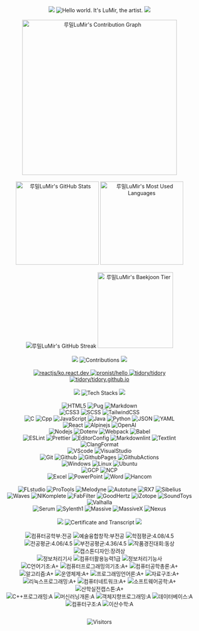 <!-- Title -->
<div align="center">
  <img src="https://capsule-render.vercel.app/api?type=waving&height=100&color=0:F2E5D5,100:D6BBF2&section=header&reversal=false" />
  <img src="https://readme-typing-svg.demolab.com?font=Pacifico&size=50&pause=1000&color=D6BBF2&center=true&vCenter=true&random=false&width=800&height=70&lines=Hello+world.+It's+LuMir%2C+the+artist." alt="Hello world. It's LuMir, the artist." />
  <img src="https://capsule-render.vercel.app/api?type=waving&height=100&color=0:F2E5D5,100:D6BBF2&section=footer&reversal=false" />
</div><br />

<!-- Stats -->
<div>
  <!-- Contribution Graph -->
  <div align="center">
    <img src="https://github-readme-activity-graph.vercel.app/graph?username=lumirlumir&theme=react-dark&bg_color=161B22&point=FFFFFF&hide_border=true&line=D6BBF2&color=D6BBF2&radius=10&height=600" height=410vw alt="루밀LuMir's Contribution Graph"/>
  </div><br />
  
  <!-- Stats 1st line -->
  <div align="center">
    <img src="https://github-readme-stats.vercel.app/api?username=lumirlumir&count_private=true&include_all_commits=false&disable_animations=false&show_icons=true&theme=transparent&hide_border=true&icon_color=D6BBF2&text_color=FFFFFF&title_color=D6BBF2&bg_color=161B22&border_radius=10" height=220 alt="루밀LuMir's GitHub Stats"/>
    <img src="https://github-readme-stats.vercel.app/api/top-langs/?username=lumirlumir&langs_count=10&layout=compact&disable_animations=false&theme=transparent&hide_border=true&card_width=150&icon_color=D6BBF2&text_color=FFFFFF&title_color=D6BBF2&bg_color=161B22&border_radius=10" height=220 alt="루밀LuMir's Most Used Languages"/>
  </div><br />

  <!-- Stats 2nd line -->
  <div align="center">
    <img src="https://streak-stats.demolab.com?user=lumirlumir&hide_border=true&border_radius=10&card_width=405&card_height=200&background=161B22&ring=D6BBF256&fire=D6BBF2&currStreakLabel=FFFFFF&currStreakNum=D6BBF2&sideNums=D6BBF2&sideLabels=FFFFFF&dates=FFFFFF56&stroke=FFFFFF56" alt="루밀LuMir's GitHub Streak" />
    <img src="http://mazassumnida.wtf/api/v2/generate_badge?boj=rpfos" height=200 alt="루밀LuMir's Baekjoon Tier"/>
  </div><br />
</div>

<!-- Title -->
<div align="center">
  <img src="https://capsule-render.vercel.app/api?type=waving&height=50&color=0:F2E5D5,100:D6BBF2&section=header&reversal=false" />
  <img src="https://readme-typing-svg.demolab.com?font=Pacifico&size=30&pause=1000&color=D6BBF2&center=true&vCenter=true&random=false&width=500&height=45&repeat=false&lines=Contributions" alt="Contributions" />
  <img src="https://capsule-render.vercel.app/api?type=waving&height=50&color=0:F2E5D5,100:D6BBF2&section=footer&reversal=false" />
</div><br />

<!-- Contributions -->
<div align="center">
  <a href="https://github.com/reactjs/ko.react.dev">
    <img src="https://github-readme-stats.vercel.app/api/pin/?username=reactjs&repo=ko.react.dev&icon_color=D6BBF2&text_color=FFFFFF&title_color=D6BBF2&bg_color=161B22&border_radius=10" alt="reactjs/ko.react.dev" title="Collaborator"/>  
  </a>
  <a href="https://github.com/pronist/hello">
    <img src="https://github-readme-stats.vercel.app/api/pin/?username=pronist&repo=hello&icon_color=D6BBF2&text_color=FFFFFF&title_color=D6BBF2&bg_color=161B22&border_radius=10&hide_border=true" alt="pronist/hello" title="Contributor"/>
  </a>
  <a href="https://github.com/tidory/tidory">
  <img src="https://github-readme-stats.vercel.app/api/pin/?username=tidory&repo=tidory&icon_color=D6BBF2&text_color=FFFFFF&title_color=D6BBF2&bg_color=161B22&border_radius=10&hide_border=true" alt="tidory/tidory" title="Contributor"/>  
  </a>
  <a href="https://github.com/tidory/tidory.github.io">
    <img src="https://github-readme-stats.vercel.app/api/pin/?username=tidory&repo=tidory.github.io&icon_color=D6BBF2&text_color=FFFFFF&title_color=D6BBF2&bg_color=161B22&border_radius=10&hide_border=true" alt="tidory/tidory.github.io" title="Contributor"/>  
  </a>
</div><br/>

<!-- Title -->
<div align="center">
  <img src="https://capsule-render.vercel.app/api?type=waving&height=50&color=0:F2E5D5,100:D6BBF2&section=header&reversal=false" />
  <img src="https://readme-typing-svg.demolab.com?font=Pacifico&size=30&pause=1000&color=D6BBF2&center=true&vCenter=true&random=false&width=500&height=45&repeat=false&lines=Tech+Stacks" alt="Tech Stacks" />
  <img src="https://capsule-render.vercel.app/api?type=waving&height=50&color=0:F2E5D5,100:D6BBF2&section=footer&reversal=false" />
</div><br />

<!-- CS Stacks -->
<div align="center">
  <!-- Markup -->
  <div>
    <img src="https://img.shields.io/badge/HTML5-E34F26?style=flat&logo=html5&logoColor=white" alt="HTML5" />
    <img src="https://img.shields.io/badge/Pug-A86454?style=flat&logo=pug&logoColor=white" alt="Pug" />
    <img src="https://img.shields.io/badge/Markdown-000000?style=flat&logo=markdown&logoColor=white" alt="Markdown" />  
  </div>
  <!-- Style -->
  <div>
    <img src="https://img.shields.io/badge/CSS3-1572B6?style=flat&logo=css3&logoColor=white" alt="CSS3" />
    <img src="https://img.shields.io/badge/SCSS-CC6699?style=flat&logo=sass&logoColor=white" alt="SCSS" />
    <img src="https://img.shields.io/badge/TailwindCSS-06B6D4?style=flat&logo=tailwindcss&logoColor=white" alt="TailwindCSS" />  
  </div>
  <!-- Language -->
  <div>
    <img src="https://img.shields.io/badge/C-A8B9CC?style=flat&logo=c&logoColor=black" alt="C" />
    <img src="https://img.shields.io/badge/Cpp-00599C?style=flat&logo=cplusplus&logoColor=white" alt="Cpp" />
    <img src="https://img.shields.io/badge/JavaScript-F7DF1E?style=flat&logo=javascript&logoColor=black" alt="JavaScript" />  
    <img src="https://img.shields.io/badge/Java-007396?style=flat&logo=coffeescript&logoColor=white" alt="Java" />
    <img src="https://img.shields.io/badge/Python-3776AB?style=flat&logo=python&logoColor=white" alt="Python" />
    <img src="https://img.shields.io/badge/JSON-000000?style=flat&logo=json&logoColor=white" alt="JSON" />
    <img src="https://img.shields.io/badge/YAML-CB171E?style=flat&logo=yaml&logoColor=white" alt="YAML" />
  </div>
  <!-- Library -->
  <div>
    <img src="https://img.shields.io/badge/React-61DAFB?style=flat&logo=react&logoColor=black" alt="React" />
    <img src="https://img.shields.io/badge/Alpinejs-8BC0D0?style=flat&logo=alpinedotjs&logoColor=black" alt="Alpinejs" />
    <img src="https://img.shields.io/badge/OpenAI-412991?style=flat&logo=openai&logoColor=white" alt="OpenAI" />
  </div>
  <!-- Node.js -->
  <div>
    <img src="https://img.shields.io/badge/Nodejs-5FA04E?style=flat&logo=nodedotjs&logoColor=white" alt="Nodejs" />
    <img src="https://img.shields.io/badge/Dotenv-ECD53F?style=flat&logo=dotenv&logoColor=black" alt="Dotenv" />
    <img src="https://img.shields.io/badge/Webpack-8DD6F9?style=flat&logo=webpack&logoColor=black" alt="Webpack" />
    <img src="https://img.shields.io/badge/Babel-F9DC3E?style=flat&logo=babel&logoColor=black" alt="Babel" />
  </div>
  <!-- Convention -->
  <div>
    <img src="https://img.shields.io/badge/ESLint-4B32C3?style=flat&logo=eslint&logoColor=white" alt="ESLint" />
    <img src="https://img.shields.io/badge/Prettier-F7B93E?style=flat&logo=prettier&logoColor=black" alt="Prettier" />
    <img src="https://img.shields.io/badge/EditorConfig-FEFEFE?style=flat&logo=editorconfig&logoColor=black" alt="EditorConfig" />
    <img src="https://img.shields.io/badge/Markdownlint-000000?style=flat&logo=markdown&logoColor=white" alt="Markdownlint" />
    <img src="https://img.shields.io/badge/Textlint-42FFFF?style=flat&logo=markdown&logoColor=black" alt="Textlint" />
    <img src="https://img.shields.io/badge/ClangFormat-3B637A?style=flat&logo=cplusplus&logoColor=white" alt="ClangFormat" />
  </div>
  <!-- Editor -->
  <div>
    <img src="https://img.shields.io/badge/VScode-007ACC?style=flat&logo=visualstudiocode&logoColor=white" alt="VScode" />
    <img src="https://img.shields.io/badge/VisualStudio-5C2D91?style=flat&logo=visualstudio&logoColor=white" alt="VisualStudio" />
  </div>
  <!-- Git -->
  <div>
    <img src="https://img.shields.io/badge/Git-F05032?style=flat&logo=git&logoColor=white" alt="Git" />
    <img src="https://img.shields.io/badge/Github-181717?style=flat&logo=github&logoColor=white" alt="Github" />
    <img src="https://img.shields.io/badge/GithubPages-222222?style=flat&logo=githubpages&logoColor=white" alt="GithubPages" />
    <img src="https://img.shields.io/badge/GithubActions-2088FF?style=flat&logo=githubactions&logoColor=white" alt="GithubActions" />
  </div>
  <!-- OS --->
  <div>
    <img src="https://img.shields.io/badge/Windows-0078D4?style=flat&logo=windows11&logoColor=white" alt="Windows" />
    <img src="https://img.shields.io/badge/Linux-FCC624?style=flat&logo=linux&logoColor=black" alt="Linux" />
    <img src="https://img.shields.io/badge/Ubuntu-E95420?style=flat&logo=ubuntu&logoColor=white" alt="Ubuntu" />
  </div>
  <!-- Cloud Platform -->
  <div>
    <img src="https://img.shields.io/badge/GCP-4285F4?style=flat&logo=googlecloud&logoColor=white" alt="GCP" />
    <img src="https://img.shields.io/badge/NCP-03C75A?style=flat&logo=naver&logoColor=white" alt="NCP" />
  </div>
  <!-- MicroSoft Hancom -->
  <div>
    <img src="https://img.shields.io/badge/Excel-217346?style=flat&logo=googlesheets&logoColor=white" alt="Excel" />
    <img src="https://img.shields.io/badge/PowerPoint-B7472A?style=flat&logo=googleslides&logoColor=white" alt="PowerPoint" />
    <img src="https://img.shields.io/badge/Word-2B579A?style=flat&logo=googledocs&logoColor=white" alt="Word" />
    <img src="https://img.shields.io/badge/Hancom-2B579A?style=flat&logo=googledocs&logoColor=white" alt="Hancom" />
  </div>
</div><br />

<!-- Music Stacks -->
<div align="center">
  <!-- DAW -->
  <div>
    <img src="https://img.shields.io/badge/FLstudio-EDC9D4?style=flat&logo=applemusic&logoColor=black" alt="FLstudio" />
    <img src="https://img.shields.io/badge/ProTools-FFD3C9?style=flat&logo=protools&logoColor=black" alt="ProTools" />
    <img src="https://img.shields.io/badge/Melodyne-FFF7CF?style=flat&logoColor=black" alt="Melodyne" />
    <img src="https://img.shields.io/badge/Autotune-E4F0C9?style=flat&logoColor=black" alt="Autotune" />
    <img src="https://img.shields.io/badge/RX7-C7E0FF?style=flat&logoColor=black" alt="RX7" />
    <img src="https://img.shields.io/badge/Sibelius-CFCFFF?style=flat&logoColor=black" alt="Sibelius" />
  </div>
  <!-- Virtual Inst -->
  <div>
    <img src="https://img.shields.io/badge/Waves-EDC9D4?style=flat&logoColor=black" alt="Waves" />
    <img src="https://img.shields.io/badge/NIKomplete-FFD3C9?style=flat&logoColor=black" alt="NIKomplete" />
    <img src="https://img.shields.io/badge/FabFilter-FFF7CF?style=flat&logoColor=black" alt="FabFilter" />
    <img src="https://img.shields.io/badge/GoodHertz-E4F0C9?style=flat&logoColor=black" alt="GoodHertz" />
    <img src="https://img.shields.io/badge/iZotope-C7E0FF?style=flat&logoColor=black" alt="iZotope" />
    <img src="https://img.shields.io/badge/SoundToys-CFCFFF?style=flat&logoColor=black" alt="SoundToys" />
    <img src="https://img.shields.io/badge/Valhalla-BAC3FF?style=flat&logoColor=black" alt="Valhalla" />
  </div>
  <!-- Synthesizer -->
  <div>
    <img src="https://img.shields.io/badge/Serum-EFFFDF?style=flat&logoColor=black" alt="Serum" />
    <img src="https://img.shields.io/badge/Sylenth1-CEFFC4?style=flat&logoColor=black" alt="Sylenth1" />
    <img src="https://img.shields.io/badge/Massive-B3F9FF?style=flat&logoColor=black" alt="Massive" />
    <img src="https://img.shields.io/badge/MassiveX-B9D4FF?style=flat&logoColor=black" alt="MassiveX" />
    <img src="https://img.shields.io/badge/Nexus-FFD1FF?style=flat&logoColor=black" alt="Nexus" />
  </div>
</div><br />

<!-- Title -->
<div align="center">
  <img src="https://capsule-render.vercel.app/api?type=waving&height=50&color=0:F2E5D5,100:D6BBF2&section=header&reversal=false" />
  <img src="https://readme-typing-svg.demolab.com?font=Pacifico&size=30&pause=1000&color=D6BBF2&center=true&vCenter=true&random=false&width=500&height=45&repeat=false&lines=Certificate+%26+Transcript" alt="Certificate and Transcript" />
  <img src="https://capsule-render.vercel.app/api?type=waving&height=50&color=0:F2E5D5,100:D6BBF2&section=footer&reversal=false" />
</div><br />

<!-- Certificate Transcript -->
<div align="center">
  <!-- Grade -->
  <div>
    <img src="https://img.shields.io/badge/컴퓨터공학부:전공-FFFFFF?style=flat&logoColor=black" alt="컴퓨터공학부:전공" />
    <img src="https://img.shields.io/badge/예술융합창작:부전공-FFFFFF?style=flat&logoColor=black" alt="예술융합창작:부전공" />
    <img src="https://img.shields.io/badge/학점평균:4.08/4.5-FFFFFF?style=flat&logoColor=black" alt="학점평균:4.08/4.5" />
    <img src="https://img.shields.io/badge/전공평균:4.06/4.5-FFFFFF?style=flat&logoColor=black" alt="전공평균:4.06/4.5" />
    <img src="https://img.shields.io/badge/부전공평균:4.36/4.5-FFFFFF?style=flat&logoColor=black" alt="부전공평균:4.36/4.5" />
    <img src="https://img.shields.io/badge/작품경진대회:동상-FFFFFF?style=flat&logoColor=black" alt="작품경진대회:동상" />
    <img src="https://img.shields.io/badge/캡스톤디자인:장려상-FFFFFF?style=flat&logoColor=black" alt="캡스톤디자인:장려상" />
  </div>
  <!-- Certificate -->
  <div>
    <img src="https://img.shields.io/badge/정보처리기사-EFFFDF?style=flat&logoColor=black" alt="정보처리기사" />
    <img src="https://img.shields.io/badge/컴퓨터활용능력1급-CEFFC4?style=flat&logoColor=black" alt="컴퓨터활용능력1급" />
    <img src="https://img.shields.io/badge/정보처리기능사-B3F9FF?style=flat&logoColor=black" alt="정보처리기능사" />
  </div>
  <!-- A+ -->
  <div>
    <img src="https://img.shields.io/badge/C언어기초:A+-EDC9D4?style=flat&logoColor=black" alt="C언어기초:A+" />
    <img src="https://img.shields.io/badge/컴퓨터프로그래밍의기초:A+-FFD3C9?style=flat&logoColor=black" alt="컴퓨터프로그래밍의기초:A+" />
    <img src="https://img.shields.io/badge/컴퓨터공학총론:A+-FFF7CF?style=flat&logoColor=black" alt="컴퓨터공학총론:A+" />
    <img src="https://img.shields.io/badge/알고리즘:A+-E4F0C9?style=flat&logoColor=black" alt="알고리즘:A+" />
    <img src="https://img.shields.io/badge/운영체제:A+-C7E0FF?style=flat&logoColor=black" alt="운영체제:A+" />
    <img src="https://img.shields.io/badge/프로그래밍언어론:A+-CFCFFF?style=flat&logoColor=black" alt="프로그래밍언어론:A+" />
    <img src="https://img.shields.io/badge/자료구조:A+-BAC3FF?style=flat&logoColor=black" alt="자료구조:A+" />
    <img src="https://img.shields.io/badge/리눅스프로그래밍:A+-EDC9D4?style=flat&logoColor=black" alt="리눅스프로그래밍:A+" />
    <img src="https://img.shields.io/badge/컴퓨터네트워크:A+-FFD3C9?style=flat&logoColor=black" alt="컴퓨터네트워크:A+" />
    <img src="https://img.shields.io/badge/소프트웨어공학:A+-FFF7CF?style=flat&logoColor=black" alt="소프트웨어공학:A+" />
    <img src="https://img.shields.io/badge/산학실전캡스톤:A+-E4F0C9?style=flat&logoColor=black" alt="산학실전캡스톤:A+" />
  </div>
  <!-- A -->
  <div>
    <img src="https://img.shields.io/badge/C++프로그래밍:A-EDC9D4?style=flat&logoColor=black" alt="C++프로그래밍:A" />
    <img src="https://img.shields.io/badge/머신러닝개론:A-FFD3C9?style=flat&logoColor=black" alt="머신러닝개론:A" />
    <img src="https://img.shields.io/badge/객체지향프로그래밍:A-FFF7CF?style=flat&logoColor=black" alt="객체지향프로그래밍:A" />
    <img src="https://img.shields.io/badge/데이터베이스:A-E4F0C9?style=flat&logoColor=black" alt="데이터베이스:A" />
    <img src="https://img.shields.io/badge/컴퓨터구조:A-C7E0FF?style=flat&logoColor=black" alt="컴퓨터구조:A" />
    <img src="https://img.shields.io/badge/이산수학:A-CFCFFF?style=flat&logoColor=black" alt="이산수학:A" />
  </div>
</div>

<!-- Hits -->
<h2></h2>
<div align="center">
  <img src="https://hits.seeyoufarm.com/api/count/incr/badge.svg?url=https%3A%2F%2Fgithub.com%2Flumirlumir&count_bg=%23D6BBF2&title_bg=%23161B22&icon=github.svg&icon_color=%23FFFFFF&title=Profile+Views&edge_flat=false" alt="Visitors" />
</div>
